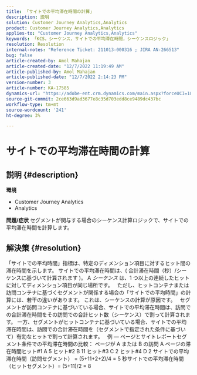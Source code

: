 ```yaml
---
title: 「サイトでの平均滞在時間の計算」
description: 説明
solution: Customer Journey Analytics,Analytics
product: Customer Journey Analytics,Analytics
applies-to: "Customer Journey Analytics,Analytics"
keywords: 「KCS，シーケンス，サイトでの平均滞在時間，シーケンスロジック」
resolution: Resolution
internal-notes: "Reference Ticket: 211013-000316 ; JIRA AN-266513"
bug: false
article-created-by: Amol Mahajan
article-created-date: "12/7/2022 11:19:49 AM"
article-published-by: Amol Mahajan
article-published-date: "12/7/2022 2:14:23 PM"
version-number: 3
article-number: KA-17585
dynamics-url: "https://adobe-ent.crm.dynamics.com/main.aspx?forceUCI=1&pagetype=entityrecord&etn=knowledgearticle&id=756b300e-2176-ed11-81aa-6045bd006a22"
source-git-commit: 2ce663d9ad3677e8c35d703edd8ce9489dc437bc
workflow-type: tm+mt
source-wordcount: '241'
ht-degree: 3%

---
```


# サイトでの平均滞在時間の計算

## 説明 {#description}

<b>環境</b>
- Customer Journey Analytics
- Analytics



<b>問題/症状</b>
セグメントが関与する場合のシーケンス計算ロジックで、サイトでの平均滞在時間を計算します。


## 解決策 {#resolution}


「サイトでの平均時間」指標は、特定のディメンション項目に対するヒット間の滞在時間を示します。 サイトでの平均滞在時間は、( 合計滞在時間（秒）/シーケンスに基づいて計算されます )。 A *シーケンス* は、1 つ以上の連続したヒットに対してディメンション項目が同じ場所です。
 
ただし、ヒットコンテナまたは訪問コンテナに基づくセグメントが関係する場合の「サイトでの平均時間」の計算には、若干の違いがあります。 これは、シーケンスの計算が原因です。
 
セグメントが訪問コンテナに基づいている場合、サイトでの平均滞在時間は、訪問での合計滞在時間をその訪問での合計ヒット数（シーケンス）で割って計算されます。
一方、セグメントがヒットコンテナに基づいている場合、サイトでの平均滞在時間は、訪問での合計滞在時間を（セグメントで指定された条件に基づいて）有効なヒットで割って計算されます。
 
例 — ページとサイトレポートセグメント条件での平均滞在時間の比較： ページが A または B の訪問 A ページの滞在時間ヒット#1 A 5 ヒット#2 B 11 ヒット#3 C 2 ヒット#4 D 2 サイトでの平均滞在時間（訪問セグメント） = (5+11+2+2)/4 = 5 秒サイトでの平均滞在時間（ヒットセグメント）= (5+11)/2 = 8
